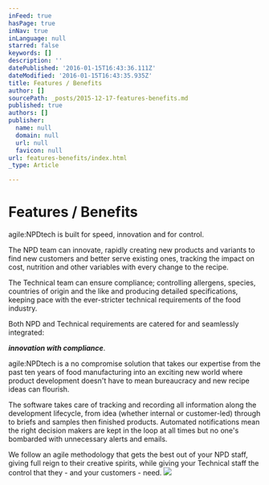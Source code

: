 ```yaml
---
inFeed: true
hasPage: true
inNav: true
inLanguage: null
starred: false
keywords: []
description: ''
datePublished: '2016-01-15T16:43:36.111Z'
dateModified: '2016-01-15T16:43:35.935Z'
title: Features / Benefits
author: []
sourcePath: _posts/2015-12-17-features-benefits.md
published: true
authors: []
publisher:
  name: null
  domain: null
  url: null
  favicon: null
url: features-benefits/index.html
_type: Article

---
```

# Features / Benefits

agile:NPDtech is built for speed, innovation and for control.

The NPD team can innovate, rapidly creating new products and variants to find new customers and better serve existing ones, tracking the impact on cost, nutrition and other variables with every change to the recipe. 

The Technical team can ensure compliance; controlling allergens, species, countries of origin and the like and producing detailed specifications, keeping pace with the ever-stricter technical requirements of the food industry. 

Both NPD and Technical requirements are catered for and seamlessly integrated:

_**innovation with compliance**_.

agile:NPDtech is a no compromise solution that takes our expertise from the past ten years of food manufacturing into an exciting new world where product development doesn't have to mean bureaucracy and new recipe ideas can flourish.

The software takes care of tracking and recording all information along the development lifecycle, from idea (whether internal or customer-led) through to briefs and samples then finished products. Automated notifications mean the right decision makers are kept in the loop at all times but no one's bombarded with unnecessary alerts and emails.

We follow an agile methodology that gets the best out of your NPD staff, giving full reign to their creative spirits, while giving your Technical staff the control that they - and your customers - need.
![](https://the-grid-user-content.s3-us-west-2.amazonaws.com/2b7e898d-8e03-4034-be4a-2ae68362a042.jpg)